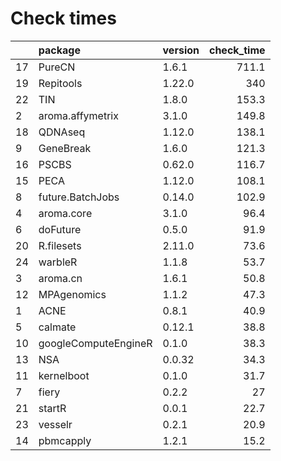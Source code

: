 # Check times

|   |package              |version | check_time|
|:--|:--------------------|:-------|----------:|
|17 |PureCN               |1.6.1   |      711.1|
|19 |Repitools            |1.22.0  |        340|
|22 |TIN                  |1.8.0   |      153.3|
|2  |aroma.affymetrix     |3.1.0   |      149.8|
|18 |QDNAseq              |1.12.0  |      138.1|
|9  |GeneBreak            |1.6.0   |      121.3|
|16 |PSCBS                |0.62.0  |      116.7|
|15 |PECA                 |1.12.0  |      108.1|
|8  |future.BatchJobs     |0.14.0  |      102.9|
|4  |aroma.core           |3.1.0   |       96.4|
|6  |doFuture             |0.5.0   |       91.9|
|20 |R.filesets           |2.11.0  |       73.6|
|24 |warbleR              |1.1.8   |       53.7|
|3  |aroma.cn             |1.6.1   |       50.8|
|12 |MPAgenomics          |1.1.2   |       47.3|
|1  |ACNE                 |0.8.1   |       40.9|
|5  |calmate              |0.12.1  |       38.8|
|10 |googleComputeEngineR |0.1.0   |       38.3|
|13 |NSA                  |0.0.32  |       34.3|
|11 |kernelboot           |0.1.0   |       31.7|
|7  |fiery                |0.2.2   |         27|
|21 |startR               |0.0.1   |       22.7|
|23 |vesselr              |0.2.1   |       20.9|
|14 |pbmcapply            |1.2.1   |       15.2|


